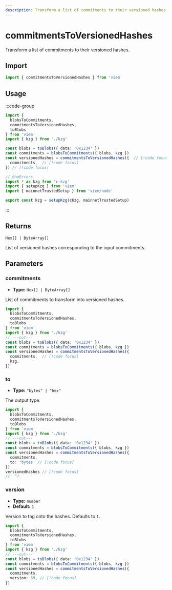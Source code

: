 ```yaml
---
description: Transform a list of commitments to their versioned hashes.
---
```


# commitmentsToVersionedHashes

Transform a list of commitments to their versioned hashes.

## Import

```ts twoslash
import { commitmentsToVersionedHashes } from 'viem'
```

## Usage

:::code-group

```ts twoslash [example.ts]
import { 
  blobsToCommitments, 
  commitmentsToVersionedHashes, 
  toBlobs 
} from 'viem'
import { kzg } from './kzg'

const blobs = toBlobs({ data: '0x1234' })
const commitments = blobsToCommitments({ blobs, kzg })
const versionedHashes = commitmentsToVersionedHashes({  // [!code focus]
  commitments,  // [!code focus]
}) // [!code focus]
```

```ts twoslash [kzg.ts] filename="kzg.ts"
// @noErrors
import * as kzg from 'c-kzg'
import { setupKzg } from 'viem'
import { mainnetTrustedSetup } from 'viem/node'

export const kzg = setupKzg(cKzg, mainnetTrustedSetup)
```

:::

## Returns

`Hex[] | ByteArray[]`

List of versioned hashes corresponding to the input commitments.

## Parameters

### commitments

- **Type:** `Hex[] | ByteArray[]`

List of commitments to transform into versioned hashes.

```ts twoslash
import { 
  blobsToCommitments, 
  commitmentsToVersionedHashes, 
  toBlobs 
} from 'viem'
import { kzg } from './kzg'
// ---cut---
const blobs = toBlobs({ data: '0x1234' })
const commitments = blobsToCommitments({ blobs, kzg })
const versionedHashes = commitmentsToVersionedHashes({ 
  commitments,  // [!code focus]
  kzg, 
})
```

### to

- **Type:** `"bytes" | "hex"`

The output type.

```ts twoslash
import { 
  blobsToCommitments, 
  commitmentsToVersionedHashes, 
  toBlobs 
} from 'viem'
import { kzg } from './kzg'
// ---cut---
const blobs = toBlobs({ data: '0x1234' })
const commitments = blobsToCommitments({ blobs, kzg })
const versionedHashes = commitmentsToVersionedHashes({ 
  commitments, 
  to: 'bytes' // [!code focus]
})
versionedHashes // [!code focus]
//  ^?


```

### version

- **Type:** `number`
- **Default:** `1`

Version to tag onto the hashes. Defaults to `1`.

```ts twoslash
import { 
  blobsToCommitments, 
  commitmentsToVersionedHashes, 
  toBlobs 
} from 'viem'
import { kzg } from './kzg'
// ---cut---
const blobs = toBlobs({ data: '0x1234' })
const commitments = blobsToCommitments({ blobs, kzg })
const versionedHashes = commitmentsToVersionedHashes({ 
  commitments, 
  version: 69, // [!code focus]
})
```